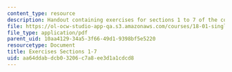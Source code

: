 ```yaml
---
content_type: resource
description: Handout containing exercises for sections 1 to 7 of the course.
file: https://ol-ocw-studio-app-qa.s3.amazonaws.com/courses/18-01-single-variable-calculus-fall-2006/aa64ddabdcb03206c7a8ee3d1a1cdcd8_e_exrcs_scsn_1_7.pdf
file_type: application/pdf
parent_uid: 10aa4129-34a5-3f66-49d1-9398bf5e5220
resourcetype: Document
title: Exercises Sections 1-7
uid: aa64ddab-dcb0-3206-c7a8-ee3d1a1cdcd8
---
```

